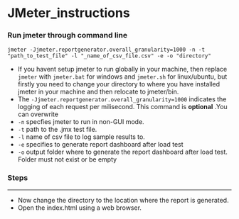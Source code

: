 # JMeter_instructions

### Run jmeter through command line

```
jmeter -Jjmeter.reportgenerator.overall_granularity=1000 -n -t "path_to_test_file" -l "_name_of_csv_file.csv" -e -o "directory"
```
- If you havent setup jmeter to run globally in your machine, then replace `jmeter` with `jmeter.bat` for windows and `jmeter.sh` for linux/ubuntu, but firstly you need to change your directory to where you have installed jmeter in your machine and then relocate to jmeter/bin. 
- The `-Jjmeter.reportgenerator.overall_granularity=1000` indicates the logging of each request per milisecond. This command is **optional** .You can overwrite 
- `-n` specfies jmeter to run in non-GUI mode.
- `-t` path to the .jmx test file.
- `-l` name of csv file to log sample results to.
- `-e` specifies to generate report dashboard after load test
- `-o` output folder where to generate the report dashboard after load test. Folder must not exist or be empty

### Steps
<hr/>

- Now change the directory to the location where the report is generated.
- Open the index.html using a web browser.

